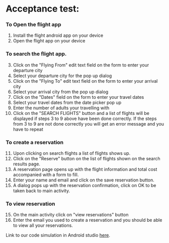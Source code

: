 # Acceptance test: 
### To Open the flight app
1. Install the flight android app on your device
2. Open the flight app on your device


### To search the flight app. 
3. Click on the "Flying From" edit text field on the form to enter your departure city
4. Select your departure city for the pop up dialog
5. Click on the "Flying To" edit text field on the form to enter your arrival city 
6. Select your arrival city from the pop up dialog
7. Click on the "Dates" field on the form to enter your travel dates
8. Select your travel dates from the date picker pop up
9. Enter the number of adults your travelling with
10. Click on the "SEARCH FLIGHTS" button and a list of flights will be displayed if steps 3 to 9 above have been done correctly. If the steps from 3 to 9 are not done correctly you will get an error message and you have to repeat 

### To create a reservation 
11. Upon clicking on search flights a list of flights shows up.
12. Click on the "Reserve" button on the list of flights shown on the search results page.
12. A reservation page opens up with the flight information and total cost accompanied with a form to fill.
13. Enter your name and email and click on the save reservation button.
14. A dialog pops up with the reservation confirmation, click on OK to be taken back to main activity.

### To view reservation 
15. On the main activity click on "view reservations" button
16. Enter the email you used to create a reservation and you should be able to view all your reservations.

Link to our code simulation in Android studio [here](https://code.cs.umanitoba.ca/winter-2022-a01/group-4/team-flight-4/-/blob/MainClean/flight/app/src/androidTest/java/com/flight/presentation/MainActivityTest.java).
